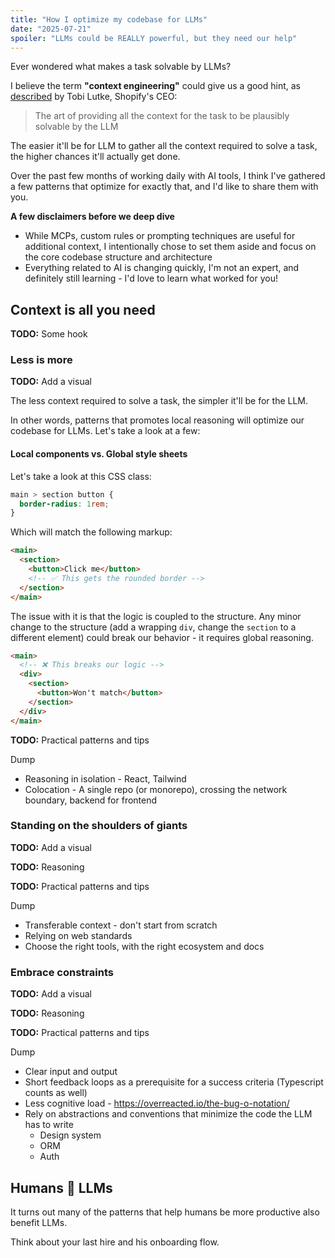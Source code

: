 ```yaml
---
title: "How I optimize my codebase for LLMs"
date: "2025-07-21"
spoiler: "LLMs could be REALLY powerful, but they need our help"
---
```


Ever wondered what makes a task solvable by LLMs?

I believe the term **"context engineering"** could give us a good hint, as [described](https://x.com/tobi/status/1935533422589399127) by Tobi Lutke, Shopify's CEO:

> The art of providing all the context for the task to be plausibly solvable by the LLM

The easier it'll be for LLM to gather all the context required to solve a task, the higher chances it'll actually get done.

Over the past few months of working daily with AI tools, I think I've gathered a few patterns that optimize for exactly that, and I'd like to share them with you.

**A few disclaimers before we deep dive**

- While MCPs, custom rules or prompting techniques are useful for additional context, I intentionally chose to set them aside and focus on the core codebase structure and architecture
- Everything related to AI is changing quickly, I'm not an expert, and definitely still learning - I'd love to learn what worked for you!

## Context is all you need

**TODO:** Some hook

### Less is more

**TODO:** Add a visual

The less context required to solve a task, the simpler it'll be for the LLM.

In other words, patterns that promotes local reasoning will optimize our codebase for LLMs. Let's take a look at a few:

#### Local components vs. Global style sheets

Let's take a look at this CSS class:

```css
main > section button {
  border-radius: 1rem;
}
```

Which will match the following markup:

```html
<main>
  <section>
    <button>Click me</button>
    <!-- ✅ This gets the rounded border -->
  </section>
</main>
```

The issue with it is that the logic is coupled to the structure. Any minor change to the structure (add a wrapping `div`, change the `section` to a different element) could break our behavior - it requires global reasoning.

```html {2,6}
<main>
  <!-- ❌ This breaks our logic -->
  <div>
    <section>
      <button>Won't match</button>
    </section>
  </div>
</main>
```

**TODO:** Practical patterns and tips

Dump

- Reasoning in isolation - React, Tailwind
- Colocation - A single repo (or monorepo), crossing the network boundary, backend for frontend

### Standing on the shoulders of giants

**TODO:** Add a visual

**TODO:** Reasoning

**TODO:** Practical patterns and tips

Dump

- Transferable context - don't start from scratch
- Relying on web standards
- Choose the right tools, with the right ecosystem and docs

### Embrace constraints

**TODO:** Add a visual

**TODO:** Reasoning

**TODO:** Practical patterns and tips

Dump

- Clear input and output
- Short feedback loops as a prerequisite for a success criteria (Typescript counts as well)
- Less cognitive load - https://overreacted.io/the-bug-o-notation/
- Rely on abstractions and conventions that minimize the code the LLM has to write
  - Design system
  - ORM
  - Auth

## Humans 🤝 LLMs

It turns out many of the patterns that help humans be more productive also benefit LLMs.

Think about your last hire and his onboarding flow.

